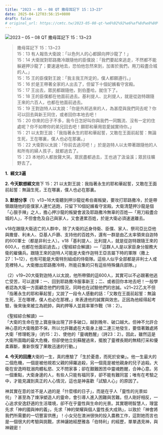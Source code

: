 ```yaml
---
title: "2023 – 05 – 08 QT 撒母耳記下 15：13~23"
date: 2025-04-12T03:56:15+0800
draft: false
# original_url: https://cmtc.tw/2023-05-08-qt-%e6%92%92%e6%af%8d%e8%80%b3%e8%a8%98%e4%b8%8b-15%ef%bc%9a1323
---
```


![2023 – 05 – 08 QT 撒母耳記下 15：13\~23](/images/qt.jpg  "2023 – 05 – 08 QT 撒母耳記下 15：13\~23")

> 撒母耳記下 15：13\~23  
> 15：13 有人報告大衛說：「以色列人的心都歸向押沙龍了！」  
> 15：14 大衛就對耶路撒冷跟隨他的臣僕說：「我們要起來逃走，不然都不能躲避押沙龍了；要速速地去，恐怕他忽然來到，加害於我們，用刀殺盡合城的人。」  
> 15：15 王的臣僕對王說：「我主我王所定的，僕人都願遵行。」  
> 15：16 於是王帶著全家的人出去了，但留下十個妃嬪看守宮殿。  
> 15：17 王出去，眾民都跟隨他，到伯墨哈，就住下了。  
> 15：18 王的臣僕都在他面前過去。基利提人、比利提人，就是從迦特跟隨王來的六百人，也都在他面前過去。  
> 15：19 王對迦特人以太說：「你是外邦逃來的人，為甚麼與我們同去呢？你可以回去與新王同住，或者回你本地去吧！  
> 15：20 你來的日子不多，我今日怎好叫你與我們一同飄流、沒有一定的住處呢？你不如帶你的弟兄回去吧！願耶和華用慈愛誠實待你。」  
> 15：21 以太對王說：「我指著永生的耶和華起誓，又敢在王面前起誓：無論生死，王在哪裏，僕人也必在那裏。」  
> 15：22 大衛對以太說：「你前去過河吧！」於是迦特人以太帶著跟隨他的人和所有的婦人孩子，就都過去了。  
> 15：23 本地的人都放聲大哭。眾民盡都過去，王也過了汲淪溪；眾民往曠野去了。

**1.  經文3遍**

**2. 今天默想經文**撒下 15：21 以太對王說：我指著永生的耶和華起誓，又敢在王面前起誓：無論生死，王在哪裏，僕人也必在那裏。

**3. 默想分享**（1）v13\~16大衛聽到押沙龍從希伯崙叛變，要攻打耶路撒冷，於是帶領跟隨他的臣僕家人連忙逃跑，只留下10個妃嬪看守宮殿。大衛清楚押沙龍是個「心狠手辣」之人，擔心押沙龍的叛變會波及耶路撒冷無辜的百姓—「用刀殺盡合城的人」，不但會危及自己與家人，又會連累百姓，於是大衛必須速速離去。

v18在跟隨大衛逃亡的人群中，除了大衛的近身侍衛、臣僕、家人、祭司亞比亞他與撒督、利未人、亞基人戶篩、支持他的百姓外，還有一群是由乙太率領來自迦特的600軍士（都是非利士人）。v18「基利提人、比利提人，就是從迦特跟隨王來的600人，也都在他面前過去。」《聖經綜合解讀》—「這群人人是以家臣身分服務大衛的雇傭兵。跟隨王來的迦特人可能是大衛作迦特王亞吉屬下時的軍隊（撒上 27：1\~12），也有可能是大衛特別組成的侍衛隊。這些人似乎全部都是非利士人或克裡特人。大衛撤出耶路撒冷時，所能召集的只有這些特殊傭兵部隊。」

（2）v19\~20大衛對迦特人以太說，他所帶領的這600人，其實可以不必跟著他逃亡受苦，可以選擇：一、回到耶路撒冷服事新王；二、或者回你本地去吧！一般學者認為大衛一方面顧念他們的情況，同時也在試驗他們的忠誠。v21\~22乙太不但「指著永生的耶和華起誓」又說了一段令人感動的話：「又敢在王面前起誓：無論生死，王在哪裡，僕人也必在那裡。」來表達他的誠實與效忠。正因為他經得起考驗，後來後來被立為統帥，與約押等人並肩率軍作戰（18：2）。

《聖經綜合解讀》—  
「大衛的生命在登上寶座後出現了許多破口，越到晚年、破口越大。但神不允許合神心意的大衛晚節不保，所以允許難處在大衛身上接二連三地發生，要借著難處將大衛「修理乾淨」（約15：2）、使他的「靈魂甦醒」（詩23：2）。因此，雖然這是大衛所面臨的最大危機，但卻使他立刻蘇醒過來，擺脫了靈裡長期的無精打采和優柔寡斷，重新恢復了果敢迅速的行動。」

**4. 今天的回應**大衛的一生，真的應驗了「生於憂患，而死於安樂」。他一生最大的二個危機，一個是被他視若父親的掃羅追殺，另一個竟是被他親身的兒子追殺。大衛在安逸時耽溺肉體私慾、又不問家事；卻在艱難困苦中靈魂甦醒，合神心意。另一個重點，大衛身邊的人，有些人只能有福同享，卻不能有難同當；唯有在考驗之中，才能見識到真正的人心情況，這也是神喜歡「試驗人心」的原因了。

神其實在意的並不是人過的是「什麼樣的日子」，而是在乎人「靈性的光景如何」？甚至為了煉淨塑造人的靈命，會引導人進入困難與苦難。但人剛好相反，一心追求安逸舒適的生活環境，卻不在乎靈性與生命的光景。其實聰明智慧人，理當先求「神的國與神的義」，先求「神的榮耀與個人靈性長大成熟」，以致於「神會將我們所需要的一切豐富供應」！小女兒在澳洲很快的投入農務工作，這對她而言也是一個很大的考驗與挑戰，求神讓她經歷雅各「伯特利」的經歷，單單遇見神，與神親密！